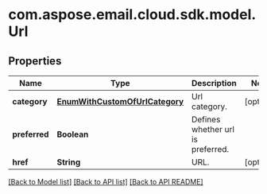
# com.aspose.email.cloud.sdk.model.Url

## Properties
Name | Type | Description | Notes
------------ | ------------- | ------------- | -------------
**category** | [**EnumWithCustomOfUrlCategory**](EnumWithCustomOfUrlCategory.md) | Url category.              |  [optional]
**preferred** | **Boolean** | Defines whether url is preferred.              | 
**href** | **String** | URL.              |  [optional]


[[Back to Model list]](README.md#documentation-for-models) [[Back to API list]](README.md#documentation-for-api-endpoints) [[Back to API README]](README.md)


